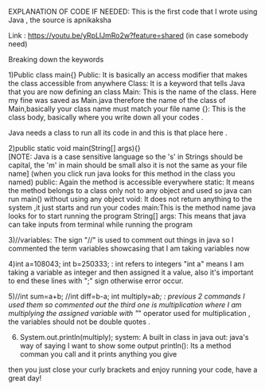 EXPLANATION OF CODE IF NEEDED:
This is the first code that I wrote using Java , the source is apnikaksha

Link :  https://youtu.be/yRpLlJmRo2w?feature=shared (in case somebody need)

Breaking down the keywords

1)Public class main{}
Public: It is basically an access modifier that makes the class accessible from anywhere
Class: It is a keyword that tells Java that you are now defining an class
Main: This is the name of the class. Here my fine was saved as Main.java therefore the name of the class of Main,basically your class name must match your file name
{}: This is the class body, basically where you write down all your codes  .

Java needs a class to run all its code in and this is that place here .

2)public static void main(String[] args){}   
[NOTE: Java is a case sensitive language so the 's' in Strings should be capital, the 'm' in main should be small also it is not the same as your file name]
(when you click run java looks for this method in the class you named)
public: Again the method is accessible everywhere
static: It means the method belongs to a class only not to any object and used so java can run main() without using any object
void: It does not return anything to the system ,it just starts and run your codes
main:This is the method name java looks for to start running the program 
String[] args: This means that java can take inputs from terminal while running the program

 3)//variables: The sign "//" is used to comment out things in java so I commented the term variables showcasing that I am taking variables now

4)int a=108043;
   int b=250333;  :   int refers to integers "int a" means I am taking a variable as integer and then assigned it a value, also it's important to end these lines with ";" sign otherwise error occur.

5)//int sum=a+b;
   //int diff=b-a;
  int multiply=a*b;  : previous 2 commands I used them so commented out the third one is multiplication where I am multiplying the assigned variable with "*" operator used for multiplication , the variables should not be double quotes .

6) System.out.println(multiply);
system: A built in class in java 
out: java's way of saying I want to show some output
println(): Its a method comman you call and it prints anything you give 


then you just close your curly brackets and enjoy running your code, have a great day!
